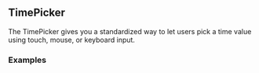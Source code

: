 ## TimePicker

The TimePicker gives you a standardized way to let users pick a time value using touch, mouse, or keyboard input.

### Examples

